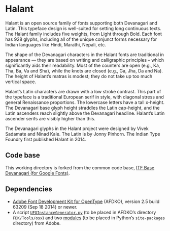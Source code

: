 # Halant

Halant is an open source family of fonts supporting both Devanagari and Latin. This typeface design is well-suited for setting long continuous texts. The Halant family includes five weights, from Light through Bold. Each font has 928 glyphs, including all of the unique conjunct forms necessary for Indian languages like Hindi, Marathi, Nepali, etc.

The shape of the Devanagari characters in the Halant fonts are traditional in appearance — they are based on writing and calligraphic principles – which significantly aids their readability. Most of the counters are open (e.g., Ka, Tha, Ba, Va and Sha), while the knots are closed (e.g., Ga, Jha, Da and Na). The height of Halant’s matras is modest; they do not take up too much vertical space.

Halant’s Latin characters are drawn with a low stroke contrast. This part of the typeface is a traditional European serif in style, with diagonal stress and general Renaissance proportions. The lowercase letters have a tall x-height. The Devanagari base glyph height straddles the Latin cap-height, and the Latin ascenders reach slightly above the Devanagari headline. Halant’s Latin ascender serifs are visibly higher than this.

The Devanagari glyphs in the Halant project were designed by Vivek Sadamate and Ninad Kale. The Latin is by Jonny Pinhorn. The Indian Type Foundry first published Halant in 2014.

## Code base

This working directory is forked from the common code base, [ITF Base Devanagari (for Google Fonts)](https://github.com/itfoundry/base-devanagari-gf).

## Dependencies

- [Adobe Font Development Kit for OpenType](http://www.adobe.com/devnet/opentype/afdko.html) (AFDKO), version 2.5 build 63209 (Sep 18 2014) or newer.
- A script [`UFOInstanceGenerator.py`](https://github.com/adobe-type-tools/python-scripts/blob/master/FDK%20Extras/UFOInstanceGenerator.py) (to be placed in AFDKO’s directory `FDK/Tools/osx`) and two [modules](https://github.com/adobe-type-tools/python-modules) (to be placed in Python’s `site-packages` directory) from Adobe.
